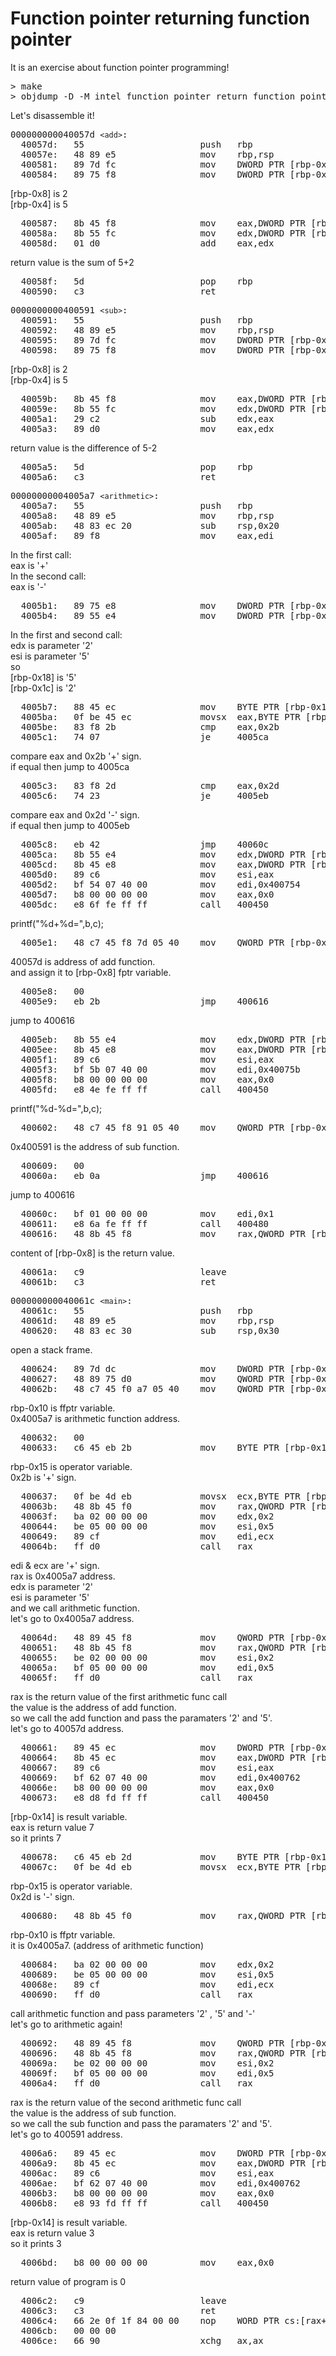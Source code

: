 # Function pointer returning function pointer

It is an exercise about function pointer programming!

<pre>
> make
> objdump -D -M intel function_pointer_return_function_pointer | less
</pre>
Let's disassemble it!

<pre>
000000000040057d <code>&lt;add&gt;</code>:
  40057d:	55                   	push   rbp
  40057e:	48 89 e5             	mov    rbp,rsp
  400581:	89 7d fc             	mov    DWORD PTR [rbp-0x4],edi
  400584:	89 75 f8             	mov    DWORD PTR [rbp-0x8],esi
</pre>
[rbp-0x8] is 2<br>
[rbp-0x4] is 5
<pre>
  400587:	8b 45 f8             	mov    eax,DWORD PTR [rbp-0x8]
  40058a:	8b 55 fc             	mov    edx,DWORD PTR [rbp-0x4]
  40058d:	01 d0                	add    eax,edx
</pre>
return value is the sum of 5+2
<pre>
  40058f:	5d                   	pop    rbp
  400590:	c3                   	ret    
</pre>
<pre>
0000000000400591 <code>&lt;sub&gt;</code>:
  400591:	55                   	push   rbp
  400592:	48 89 e5             	mov    rbp,rsp
  400595:	89 7d fc             	mov    DWORD PTR [rbp-0x4],edi
  400598:	89 75 f8             	mov    DWORD PTR [rbp-0x8],esi
</pre>
[rbp-0x8] is 2<br>
[rbp-0x4] is 5
<pre>
  40059b:	8b 45 f8             	mov    eax,DWORD PTR [rbp-0x8]
  40059e:	8b 55 fc             	mov    edx,DWORD PTR [rbp-0x4]
  4005a1:	29 c2                	sub    edx,eax
  4005a3:	89 d0                	mov    eax,edx
</pre>
return value is the difference of 5-2
<pre>
  4005a5:	5d                   	pop    rbp
  4005a6:	c3                   	ret    
</pre>

<pre>
00000000004005a7 <code>&lt;arithmetic&gt;</code>:
  4005a7:	55                   	push   rbp
  4005a8:	48 89 e5             	mov    rbp,rsp
  4005ab:	48 83 ec 20          	sub    rsp,0x20
  4005af:	89 f8                	mov    eax,edi
</pre>
In the first call:<br>
eax is '+'<br>
In the second call:<br>
eax is '-'<br>
<pre>
  4005b1:	89 75 e8             	mov    DWORD PTR [rbp-0x18],esi
  4005b4:	89 55 e4             	mov    DWORD PTR [rbp-0x1c],edx
</pre>
In the first and second call:<br>
edx is parameter '2'<br>
esi is parameter '5'<br>
so<br>
[rbp-0x18] is '5'<br>
[rbp-0x1c] is '2'<br>
<pre>
  4005b7:	88 45 ec             	mov    BYTE PTR [rbp-0x14],al
  4005ba:	0f be 45 ec          	movsx  eax,BYTE PTR [rbp-0x14]
  4005be:	83 f8 2b             	cmp    eax,0x2b
  4005c1:	74 07                	je     4005ca <arithmetic+0x23>
</pre>
compare eax and 0x2b '+' sign.<br>
if equal then jump to 4005ca<br>
<pre>
  4005c3:	83 f8 2d             	cmp    eax,0x2d
  4005c6:	74 23                	je     4005eb <arithmetic+0x44>
</pre>
compare eax and 0x2d '-' sign.<br>
if equal then jump to 4005eb<br>
<pre>
  4005c8:	eb 42                	jmp    40060c <arithmetic+0x65>
  4005ca:	8b 55 e4             	mov    edx,DWORD PTR [rbp-0x1c]
  4005cd:	8b 45 e8             	mov    eax,DWORD PTR [rbp-0x18]
  4005d0:	89 c6                	mov    esi,eax
  4005d2:	bf 54 07 40 00       	mov    edi,0x400754
  4005d7:	b8 00 00 00 00       	mov    eax,0x0
  4005dc:	e8 6f fe ff ff       	call   400450 <printf@plt>
</pre>
printf("%d+%d=",b,c);<br>
<pre>
  4005e1:	48 c7 45 f8 7d 05 40 	mov    QWORD PTR [rbp-0x8],0x40057d
</pre>
40057d is address of add function.<br>
and assign it to [rbp-0x8] fptr variable.<br>
<pre>
  4005e8:	00 
  4005e9:	eb 2b                	jmp    400616 <arithmetic+0x6f>
</pre>
jump to 400616<br>
<pre>
  4005eb:	8b 55 e4             	mov    edx,DWORD PTR [rbp-0x1c]
  4005ee:	8b 45 e8             	mov    eax,DWORD PTR [rbp-0x18]
  4005f1:	89 c6                	mov    esi,eax
  4005f3:	bf 5b 07 40 00       	mov    edi,0x40075b
  4005f8:	b8 00 00 00 00       	mov    eax,0x0
  4005fd:	e8 4e fe ff ff       	call   400450 <printf@plt>
</pre>
printf("%d-%d=",b,c);<br>
<pre>
  400602:	48 c7 45 f8 91 05 40 	mov    QWORD PTR [rbp-0x8],0x400591
</pre>
0x400591 is the address of sub function.<br>
<pre>
  400609:	00 
  40060a:	eb 0a                	jmp    400616 <arithmetic+0x6f>
</pre>
jump to 400616<br>
<pre>
  40060c:	bf 01 00 00 00       	mov    edi,0x1
  400611:	e8 6a fe ff ff       	call   400480 <exit@plt>
  400616:	48 8b 45 f8          	mov    rax,QWORD PTR [rbp-0x8]
</pre>
content of [rbp-0x8] is the return value.<br>
<pre>
  40061a:	c9                   	leave  
  40061b:	c3                   	ret    
</pre>
<pre>
000000000040061c <code>&lt;main&gt;</code>:
  40061c:	55                   	push   rbp
  40061d:	48 89 e5             	mov    rbp,rsp
  400620:	48 83 ec 30          	sub    rsp,0x30
</pre>

open a stack frame.<br>
<pre>
  400624:	89 7d dc             	mov    DWORD PTR [rbp-0x24],edi
  400627:	48 89 75 d0          	mov    QWORD PTR [rbp-0x30],rsi
  40062b:	48 c7 45 f0 a7 05 40 	mov    QWORD PTR [rbp-0x10],0x4005a7
</pre>
rbp-0x10 is ffptr variable.<br>
0x4005a7 is arithmetic function address.<br>
<pre>
  400632:	00 
  400633:	c6 45 eb 2b          	mov    BYTE PTR [rbp-0x15],0x2b
</pre>
rbp-0x15 is operator variable.<br>
0x2b is '+' sign.<br>
<pre>
  400637:	0f be 4d eb          	movsx  ecx,BYTE PTR [rbp-0x15]
  40063b:	48 8b 45 f0          	mov    rax,QWORD PTR [rbp-0x10]
  40063f:	ba 02 00 00 00       	mov    edx,0x2
  400644:	be 05 00 00 00       	mov    esi,0x5
  400649:	89 cf                	mov    edi,ecx
  40064b:	ff d0                	call   rax
</pre>
edi & ecx are '+' sign.<br>
rax is 0x4005a7 address.<br>
edx is parameter '2'<br>
esi is parameter '5'<br>
and we call arithmetic function.<br>
let's go to 0x4005a7 address.<br>
<pre>
  40064d:	48 89 45 f8          	mov    QWORD PTR [rbp-0x8],rax
  400651:	48 8b 45 f8          	mov    rax,QWORD PTR [rbp-0x8]
  400655:	be 02 00 00 00       	mov    esi,0x2
  40065a:	bf 05 00 00 00       	mov    edi,0x5
  40065f:	ff d0                	call   rax
</pre>
rax is the return value of the first arithmetic func call<br>
the value is the address of add function.<br>
so we call the add function and pass the paramaters '2' and '5'.<br>
let's go to 40057d address.<br>
<pre>
  400661:	89 45 ec             	mov    DWORD PTR [rbp-0x14],eax
  400664:	8b 45 ec             	mov    eax,DWORD PTR [rbp-0x14]
  400667:	89 c6                	mov    esi,eax
  400669:	bf 62 07 40 00       	mov    edi,0x400762
  40066e:	b8 00 00 00 00       	mov    eax,0x0
  400673:	e8 d8 fd ff ff       	call   400450 <printf@plt>
</pre>
[rbp-0x14] is result variable.<br>
eax is return value 7<br>
so it prints 7<br>
<pre>
  400678:	c6 45 eb 2d          	mov    BYTE PTR [rbp-0x15],0x2d
  40067c:	0f be 4d eb          	movsx  ecx,BYTE PTR [rbp-0x15]
</pre>
rbp-0x15 is operator variable.<br>
0x2d is '-' sign.<br>
<pre>
  400680:	48 8b 45 f0          	mov    rax,QWORD PTR [rbp-0x10]
</pre>
rbp-0x10 is ffptr variable.<br>
it is 0x4005a7. (address of arithmetic function)<br>
<pre>
  400684:	ba 02 00 00 00       	mov    edx,0x2
  400689:	be 05 00 00 00       	mov    esi,0x5
  40068e:	89 cf                	mov    edi,ecx
  400690:	ff d0                	call   rax
</pre>
call arithmetic function and pass parameters '2' , '5' and '-'<br>
let's go to arithmetic again!<br>
<pre>
  400692:	48 89 45 f8          	mov    QWORD PTR [rbp-0x8],rax
  400696:	48 8b 45 f8          	mov    rax,QWORD PTR [rbp-0x8]
  40069a:	be 02 00 00 00       	mov    esi,0x2
  40069f:	bf 05 00 00 00       	mov    edi,0x5
  4006a4:	ff d0                	call   rax
</pre>
rax is the return value of the second arithmetic func call<br>
the value is the address of sub function.<br>
so we call the sub function and pass the paramaters '2' and '5'.<br>
let's go to 400591 address.<br>
<pre>
  4006a6:	89 45 ec             	mov    DWORD PTR [rbp-0x14],eax
  4006a9:	8b 45 ec             	mov    eax,DWORD PTR [rbp-0x14]
  4006ac:	89 c6                	mov    esi,eax
  4006ae:	bf 62 07 40 00       	mov    edi,0x400762
  4006b3:	b8 00 00 00 00       	mov    eax,0x0
  4006b8:	e8 93 fd ff ff       	call   400450 <printf@plt>
</pre>
[rbp-0x14] is result variable.<br>
eax is return value 3<br>
so it prints 3<br>

<pre>
  4006bd:	b8 00 00 00 00       	mov    eax,0x0
</pre>
return value of program is 0<br>
<pre>
  4006c2:	c9                   	leave  
  4006c3:	c3                   	ret    
  4006c4:	66 2e 0f 1f 84 00 00 	nop    WORD PTR cs:[rax+rax*1+0x0]
  4006cb:	00 00 00 
  4006ce:	66 90                	xchg   ax,ax
</pre>

